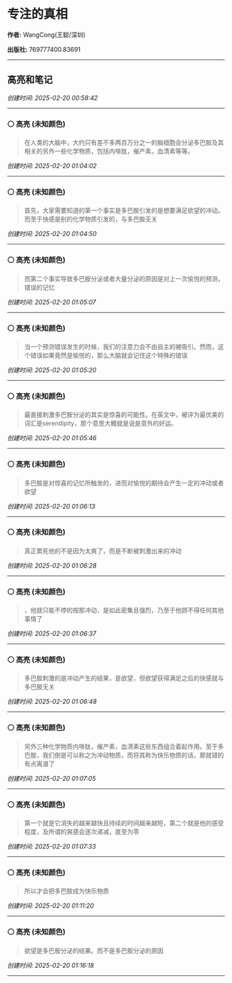 # 专注的真相

**作者:** WangCong(王聪/深圳)

**出版社:** 769777400.83691

---

## 高亮和笔记

*创建时间: 2025-02-20 00:58:42*

---

### ⚪ 高亮 (未知颜色)

> 在人类的大脑中，大约只有差不多两百万分之一的脑细胞会分泌多巴胺及其相关的另外一些化学物质，包括内啡肽，催产素，血清素等等。

*创建时间: 2025-02-20 01:04:02*

---

### ⚪ 高亮 (未知颜色)

> 首先，大家需要知道的第一个事实是多巴胺引发的是想要满足欲望的冲动。而至于快感是别的化学物质引发的，与多巴胺无关

*创建时间: 2025-02-20 01:04:50*

---

### ⚪ 高亮 (未知颜色)

> 而第二个事实导致多巴胺分泌或者大量分泌的原因是对上一次愉悦的预测，错误的记忆

*创建时间: 2025-02-20 01:05:07*

---

### ⚪ 高亮 (未知颜色)

> 当一个预测错误发生的时候，我们的注意力会不由自主的被吸引。然而，这个错误如果竟然是愉悦的，那么大脑就会记住这个特殊的错误

*创建时间: 2025-02-20 01:05:20*

---

### ⚪ 高亮 (未知颜色)

> 最直接刺激多巴胺分泌的其实是惊喜的可能性。在英文中，被评为最优美的词汇是serendipity，那个意思大概就是说是意外的好运。

*创建时间: 2025-02-20 01:05:46*

---

### ⚪ 高亮 (未知颜色)

> 多巴胺是对惊喜的记忆所触发的，进而对愉悦的期待会产生一定的冲动或者欲望

*创建时间: 2025-02-20 01:06:13*

---

### ⚪ 高亮 (未知颜色)

> 真正累死他的不是因为太爽了，而是不断被刺激出来的冲动

*创建时间: 2025-02-20 01:06:28*

---

### ⚪ 高亮 (未知颜色)

> ，他就只能不停的按那冲动，是如此密集且强烈，乃至于他顾不得任何其他事情了

*创建时间: 2025-02-20 01:06:37*

---

### ⚪ 高亮 (未知颜色)

> 多巴胺刺激的是冲动产生的结果，是欲望，但欲望获得满足之后的快感就与多巴胺无关

*创建时间: 2025-02-20 01:06:48*

---

### ⚪ 高亮 (未知颜色)

> 另外三种化学物质内啡肽，催产素，血清素这些东西组合着起作用。至于多巴胺，我们倒是可以称之为冲动物质，而将其称为快乐物质的话，那就错的有点离谱了

*创建时间: 2025-02-20 01:07:05*

---

### ⚪ 高亮 (未知颜色)

> 第一个就是它消失的越来越快且持续的时间越来越短，第二个就是他的感受程度，及所谓的爽感会逐次递减，直至为零

*创建时间: 2025-02-20 01:07:33*

---

### ⚪ 高亮 (未知颜色)

> 所以才会把多巴胺成为快乐物质

*创建时间: 2025-02-20 01:11:20*

---

### ⚪ 高亮 (未知颜色)

> 欲望是多巴胺分泌的结果。而不是多巴胺分泌的原因

*创建时间: 2025-02-20 01:16:18*

---

